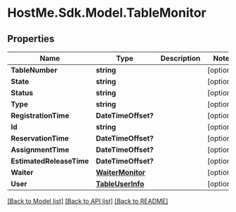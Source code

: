 # HostMe.Sdk.Model.TableMonitor
## Properties

Name | Type | Description | Notes
------------ | ------------- | ------------- | -------------
**TableNumber** | **string** |  | [optional] 
**State** | **string** |  | [optional] 
**Status** | **string** |  | [optional] 
**Type** | **string** |  | [optional] 
**RegistrationTime** | **DateTimeOffset?** |  | [optional] 
**Id** | **string** |  | [optional] 
**ReservationTime** | **DateTimeOffset?** |  | [optional] 
**AssignmentTime** | **DateTimeOffset?** |  | [optional] 
**EstimatedReleaseTime** | **DateTimeOffset?** |  | [optional] 
**Waiter** | [**WaiterMonitor**](WaiterMonitor.md) |  | [optional] 
**User** | [**TableUserInfo**](TableUserInfo.md) |  | [optional] 

[[Back to Model list]](../README.md#documentation-for-models) [[Back to API list]](../README.md#documentation-for-api-endpoints) [[Back to README]](../README.md)


